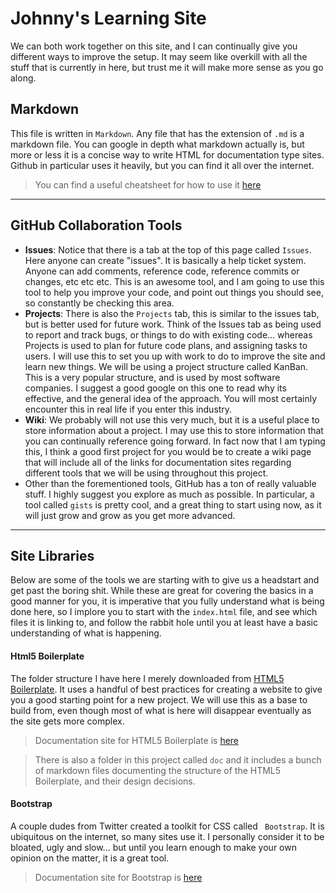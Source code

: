 # Johnny's Learning Site

We can both work together on this site, and I can continually give you different ways to improve the setup.  It may seem like overkill with all the stuff that is currently in here, but trust me it will make more sense as you go along.

## Markdown

This file is written in `Markdown`.  Any file that has the extension of `.md` is a markdown file.  You can google in depth what markdown actually is, but more or less it is a concise way to write HTML for documentation type sites.  Github in particular uses it heavily, but you can find it all over the internet.

> You can find a useful cheatsheet for how to use it [here](https://www.markdownguide.org/cheat-sheet/)

---

## GitHub Collaboration Tools

- **Issues**: Notice that there is a tab at the top of this page called `Issues`.  Here anyone can create "issues".  It is basically a help ticket system.  Anyone can add comments, reference code, reference commits or changes, etc etc etc.  This is an awesome tool, and I am going to use this tool to help you improve your code, and point out things you should see, so constantly be checking this area.
- **Projects**: There is also the `Projects` tab, this is similar to the issues tab, but is better used for future work.  Think of the Issues tab as being used to report and track bugs, or things to do with existing code... whereas Projects is used to plan for future code plans, and assigning tasks to users.  I will use this to set you up with work to do to improve the site and learn new things.  We will be using a project structure called KanBan.  This is a very popular structure, and is used by most software companies.  I suggest a good google on this one to read why its effective, and the general idea of the approach.  You will most certainly encounter this in real life if you enter this industry.
- **Wiki**: We probably will not use this very much, but it is a useful place to store information about a project.  I may use this to store information that you can continually reference going forward.  In fact now that I am typing this, I think a good first project for you would be to create a wiki page that will include all of the links for documentation sites regarding different tools that we will be using throughout this project.
- Other than the forementioned tools, GitHub has a ton of really valuable stuff. I highly suggest you explore as much as possible.  In particular, a tool called `gists` is pretty cool, and a great thing to start using now, as it will just grow and grow as you get more advanced.

---

## Site Libraries

Below are some of the tools we are starting with to give us a headstart and get past the boring shit.  While these are great for covering the basics in a good manner for you, it is imperative that you fully understand what is being done here, so I implore you to start with the `index.html` file, and see which files it is linking to, and follow the rabbit hole until you at least have a basic understanding of what is happening.

#### Html5 Boilerplate

The folder structure I have here I merely downloaded from [HTML5 Boilerplate](https://html5boilerplate.com/).  It uses a handful of best practices for creating a website to give you a good starting point for a new project.  We will use this as a base to build from, even though most of what is here will disappear eventually as the site gets more complex.

> Documentation site for HTML5 Boilerplate is [here](https://html5boilerplate.com/)

> There is also a folder in this project called `doc` and it includes a bunch of markdown files documenting the structure of the HTML5 Boilerplate, and their design decisions.

#### Bootstrap

A couple dudes from Twitter created a toolkit for CSS called ` Bootstrap`.  It is ubiquitous on the internet, so many sites use it.  I personally consider it to be bloated, ugly and slow... but until you learn enough to make your own opinion on the matter, it is a great tool.

> Documentation site for Bootstrap is [here](https://getbootstrap.com/docs/5.0/getting-started/introduction/)